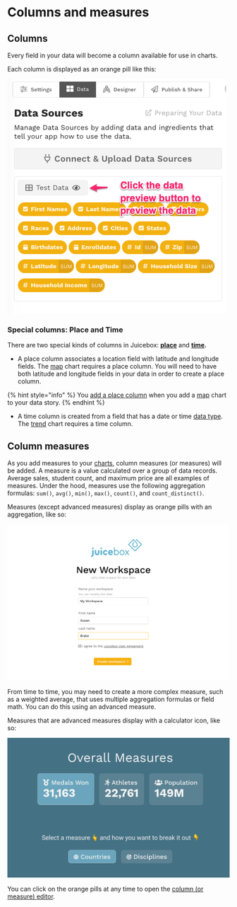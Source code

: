 # Columns and measures

## Columns

Every field in your data will become a column available for use in charts.&#x20;

Each column is displayed as an orange pill like this:

![A column](<../../.gitbook/assets/image (94).png>)

### Special columns: Place and Time

There are two special kinds of columns in Juicebox: [**place**](broken-reference) and [**time**](broken-reference)**.**

* A place column associates a location field with latitude and longitude fields. The [map](../story-designer/charts/map.md) chart requires a place column. You will need to have both latitude and longitude fields in your data in order to create a place column. &#x20;

{% hint style="info" %}
You [add a place column](the-column-or-measure-editor/#place-column-editor) when you add a [map](../story-designer/charts/map.md) chart to your data story.&#x20;
{% endhint %}

* A time column is created from a field that has a date or time [data type](the-data-preview.md#data-types). The [trend](../story-designer/charts/trend.md) chart requires a time column.&#x20;

## Column measures

As you add measures to your [charts](../story-designer/charts/), column measures (or measures) will be added. A measure is a value calculated over a group of data records. Average sales, student count, and maximum price are all examples of measures. Under the hood, measures use the following aggregation formulas: `sum()`, `avg()`, `min()`, `max()`, `count()`, and `count_distinct()`.

Measures (except advanced measures) display as orange pills with an aggregation, like so:&#x20;

![Measure with the sum() aggregation](<../../.gitbook/assets/image (97).png>)

From time to time, you may need to create a more complex measure, such as a weighted average, that uses multiple aggregation formulas or field math. You can do this using an advanced measure.&#x20;

Measures that are advanced measures display with a calculator icon, like so:

![An advanced measure](<../../.gitbook/assets/image (95).png>)



You can click on the orange pills at any time to open the [column (or measure) editor](the-column-or-measure-editor/).&#x20;
